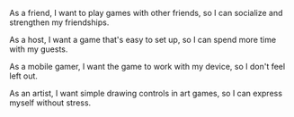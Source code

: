 As a friend, I want to play games with other friends, so I can socialize and strengthen my friendships.

As a host, I want a game that's easy to set up, so I can spend more time with my guests.

As a mobile gamer, I want the game to work with my device, so I don't feel left out.

As an artist, I want simple drawing controls in art games, so I can express myself without stress.
